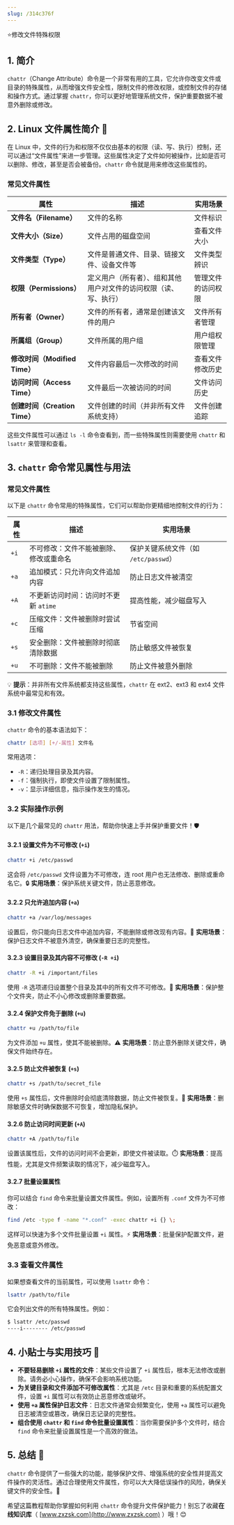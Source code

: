 ```yaml
---
slug: /314c376f
---
```

⭐修改文件特殊权限

## 1. 简介

`chattr`（Change Attribute）命令是一个非常有用的工具，它允许你改变文件或目录的特殊属性，从而增强文件安全性，限制文件的修改权限，或控制文件的存储和操作方式。通过掌握 `chattr`，你可以更好地管理系统文件，保护重要数据不被意外删除或修改。

## 2. Linux 文件属性简介 📂

在 Linux 中，文件的行为和权限不仅仅由基本的权限（读、写、执行）控制，还可以通过“文件属性”来进一步管理。这些属性决定了文件如何被操作，比如是否可以删除、修改，甚至是否会被备份。`chattr` 命令就是用来修改这些属性的。

### 常见文件属性

| 属性   | 描述                                           | 实用场景                           |
|--------|------------------------------------------------|------------------------------------|
| **文件名（Filename）**   | 文件的名称                                   | 文件标识                           |
| **文件大小（Size）**     | 文件占用的磁盘空间                           | 查看文件大小                       |
| **文件类型（Type）**     | 文件是普通文件、目录、链接文件、设备文件等       | 文件类型辨识                       |
| **权限（Permissions）**  | 定义用户（所有者）、组和其他用户对文件的访问权限（读、写、执行） | 管理文件的访问权限                  |
| **所有者（Owner）**      | 文件的所有者，通常是创建该文件的用户           | 文件所有者管理                     |
| **所属组（Group）**      | 文件所属的用户组                               | 用户组权限管理                     |
| **修改时间（Modified Time）** | 文件内容最后一次修改的时间                    | 查看文件修改历史                   |
| **访问时间（Access Time）** | 文件最后一次被访问的时间                       | 文件访问历史                       |
| **创建时间（Creation Time）** | 文件创建的时间（并非所有文件系统支持）          | 文件创建追踪                       |

这些文件属性可以通过 `ls -l` 命令查看到，而一些特殊属性则需要使用 `chattr` 和 `lsattr` 来管理和查看。

## 3. `chattr` 命令常见属性与用法

### 常见文件属性

以下是 `chattr` 命令常用的特殊属性，它们可以帮助你更精细地控制文件的行为：

| 属性  | 描述                                | 实用场景                             |
|-------|-------------------------------------|--------------------------------------|
| `+i`  | 不可修改：文件不能被删除、修改或重命名 | 保护关键系统文件（如 `/etc/passwd`） |
| `+a`  | 追加模式：只允许向文件追加内容      | 防止日志文件被清空                  |
| `+A`  | 不更新访问时间：访问时不更新 `atime` | 提高性能，减少磁盘写入               |
| `+c`  | 压缩文件：文件被删除时尝试压缩      | 节省空间                            |
| `+s`  | 安全删除：文件被删除时彻底清除数据  | 防止敏感文件被恢复                  |
| `+u`  | 不可删除：文件不能被删除            | 防止文件被意外删除                  |

💡 **提示**：并非所有文件系统都支持这些属性，`chattr` 在 ext2、ext3 和 ext4 文件系统中最常见和有效。

### 3.1 修改文件属性

`chattr` 命令的基本语法如下：

```bash
chattr [选项] [+/-属性] 文件名
```

常用选项：

- `-R`：递归处理目录及其内容。
- `-f`：强制执行，即使文件设置了限制属性。
- `-v`：显示详细信息，指示操作发生的情况。

### 3.2 实际操作示例

以下是几个最常见的 `chattr` 用法，帮助你快速上手并保护重要文件！🛡️

#### 3.2.1 设置文件为不可修改 (`+i`)

```bash
chattr +i /etc/passwd
```

这会将 `/etc/passwd` 文件设置为不可修改，连 root 用户也无法修改、删除或重命名它。🔒 **实用场景**：保护系统关键文件，防止恶意修改。

#### 3.2.2 只允许追加内容 (`+a`)

```bash
chattr +a /var/log/messages
```

设置后，你只能向日志文件中追加内容，不能删除或修改现有内容。🔧 **实用场景**：保护日志文件不被意外清空，确保重要日志的完整性。

#### 3.2.3 设置目录及其内容不可修改 (`-R +i`)

```bash
chattr -R +i /important/files
```

使用 `-R` 选项递归设置整个目录及其中的所有文件不可修改。🛑 **实用场景**：保护整个文件夹，防止不小心修改或删除重要数据。

#### 3.2.4 保护文件免于删除 (`+u`)

```bash
chattr +u /path/to/file
```

为文件添加 `+u` 属性，使其不能被删除。⚠️ **实用场景**：防止意外删除关键文件，确保文件始终存在。

#### 3.2.5 防止文件被恢复 (`+s`)

```bash
chattr +s /path/to/secret_file
```

使用 `+s` 属性后，文件删除时会彻底清除数据，防止文件被恢复。🔐 **实用场景**：删除敏感文件时确保数据不可恢复，增加隐私保护。

#### 3.2.6 防止访问时间更新 (`+A`)

```bash
chattr +A /path/to/file
```

设置该属性后，文件的访问时间不会更新，即使文件被读取。⏱️ **实用场景**：提高性能，尤其是文件频繁读取的情况下，减少磁盘写入。

#### 3.2.7 批量设置属性

你可以结合 `find` 命令来批量设置文件属性。例如，设置所有 `.conf` 文件为不可修改：

```bash
find /etc -type f -name "*.conf" -exec chattr +i {} \;
```

这样可以快速为多个文件批量设置 `+i` 属性。⚡ **实用场景**：批量保护配置文件，避免恶意或意外修改。

### 3.3 查看文件属性

如果想查看文件的当前属性，可以使用 `lsattr` 命令：

```bash
lsattr /path/to/file
```

它会列出文件的所有特殊属性。例如：

```bash
$ lsattr /etc/passwd
----i-------- /etc/passwd
```

## 4. 小贴士与实用技巧 🌟

- **不要轻易删除 `+i` 属性的文件**：某些文件设置了 `+i` 属性后，根本无法修改或删除。请务必小心操作，确保不会影响系统功能。
- **为关键目录和文件添加不可修改属性**：尤其是 `/etc` 目录和重要的系统配置文件，设置 `+i` 属性可以有效防止恶意修改或破坏。
- **使用 `+a` 属性保护日志文件**：日志文件通常会频繁变化，使用 `+a` 属性可以避免日志被清空或篡改，确保日志记录的完整性。
- **组合使用 `chattr` 和 `find` 命令批量设置属性**：当你需要保护多个文件时，结合 `find` 命令来批量设置属性是一个高效的做法。

## 5. 总结 🎯

`chattr` 命令提供了一些强大的功能，能够保护文件、增强系统的安全性并提高文件操作的灵活性。通过合理使用文件属性，你可以大大降低误操作的风险，确保关键文件的安全性。🎯

希望这篇教程帮助你掌握如何利用 `chattr` 命令提升文件保护能力！别忘了收藏**在线知识库**（ [www.zxzsk.com](http://www.zxzsk.com) ）哦！😊
